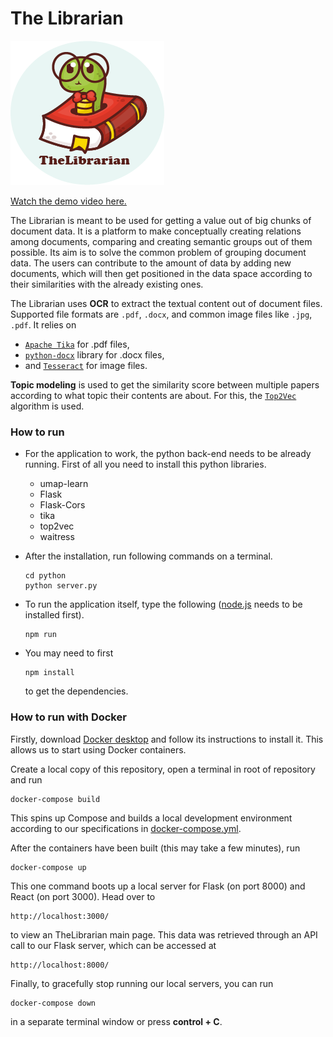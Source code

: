 # The Librarian
![The Librarian Logo](TheLibrarian.png)

[Watch the demo video here.](https://youtu.be/rgw5jyq0Xz0)

The Librarian is meant to be used for getting a value out of big chunks of document data. It is a platform to make conceptually creating relations among documents, comparing and creating semantic groups out of them possible. Its aim is to solve the common problem of grouping document data. The users can contribute to the amount of data by adding new documents, which will then get positioned in the data space according to their similarities with the already existing ones.

The Librarian uses **OCR** to extract the textual content out of document files. Supported file formats are `.pdf`, `.docx`, and common image files like `.jpg`, `.pdf`. It relies on
* [`Apache Tika`](https://pypi.org/project/tika/) for .pdf files,
* [`python-docx`](https://pypi.org/project/python-docx-1/) library for .docx files,
* and [`Tesseract`](https://pypi.org/project/pytesseract/) for image files.

**Topic modeling** is used to get the similarity score between multiple papers according to what topic their contents are about. For this, the [`Top2Vec`](https://github.com/ddangelov/Top2Vec) algorithm is used.

### How to run
* For the application to work, the python back-end needs to be already running. First of all you need to install this python libraries.
  *  umap-learn
	*  Flask
	*  Flask-Cors
	*  tika
	*  top2vec
	*  waitress

* After the installation, run following commands on a terminal.
  ```
  cd python
  python server.py
  ```

* To run the application itself, type the following ([node.js](https://nodejs.org/) needs to be installed first).
  ```
  npm run
  ```

* You may need to first
  ```
  npm install
  ```
  to get the dependencies.
  
### How to run with Docker
Firstly, download [Docker desktop](https://www.docker.com/products/docker-desktop) and follow its
 instructions to install it. This allows us to start using Docker containers.
 
Create a local copy of this repository, open a terminal in root of repository and run

    docker-compose build
	
This spins up Compose and builds a local development environment according to 
our specifications in [docker-compose.yml](docker-compose.yml).

After the containers have been built (this may take a few minutes), run

    docker-compose up
    
This one command boots up a local server for Flask (on port 8000)
and React (on port 3000). Head over to

    http://localhost:3000/ 
    
to view an TheLibrarian main page.
This data was retrieved through an API call to our Flask server,
which can be accessed at

    http://localhost:8000/
    
Finally, to gracefully stop running our local servers, you can run
 
    docker-compose down

in a separate terminal window or press __control + C__.
